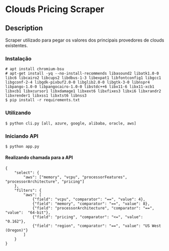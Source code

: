 # Clouds Pricing Scraper

## Description

Scraper utilizado para pegar os valores dos principais provedores de clouds existentes.

### Instalação
```
# apt install chromium-bsu
# apt-get install -yq --no-install-recommends libasound2 libatk1.0-0 libc6 libcairo2 libcups2 libdbus-1-3 libexpat1 libfontconfig1 libgcc1 libgconf-2-4 libgdk-pixbuf2.0-0 libglib2.0-0 libgtk-3-0 libnspr4 libpango-1.0-0 libpangocairo-1.0-0 libstdc++6 libx11-6 libx11-xcb1 libxcb1 libxcursor1 libxdamage1 libxext6 libxfixes3 libxi6 libxrandr2 libxrender1 libxss1 libxtst6 libnss3
$ pip install -r requirements.txt 
```

### Utilizando
```
$ python cli.py [all, azure, google, alibaba, oracle, aws]
```

### Iniciando API
```
$ python app.py
```

#### Realizando chamada para a API
```
{
	"select": {
		"aws": ["memory", "vcpu", "processorFeatures", "processorArchitecture", "pricing"]
	},
	"filters": {
		"aws": [
			{"field": "vcpu", "comparator": "==", "value": 4}, 
			{"field": "memory", "comparator": "==", "value": 8},
			{"field": "processorArchitecture", "comparator": "==", "value":  "64-bit"},
			{"field": "pricing", "comparator": "<=", "value": "0.162"},
			{"field": "region", "comparator": "==", "value": "US West (Oregon)"}
		]
	}
}
```